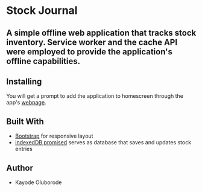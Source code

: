 # Stock Journal
A simple **offline** web application that tracks stock inventory. 
Service worker and the cache API were employed to provide the application's offline capabilities.
---
## Installing
You will get a prompt to add the application to homescreen through the app's [webpage](https://kaytbode.github.io/Stock-Journal/).

## Built With
* [Bootstrap](https://getbootstrap.com/) for responsive layout
* [indexedDB promised](https://github.com/jakearchibald/idb) serves as database that saves and updates stock entries

## Author
* Kayode Oluborode
